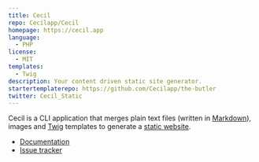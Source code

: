 ```yaml
---
title: Cecil
repo: Cecilapp/Cecil
homepage: https://cecil.app
language:
  - PHP
license:
  - MIT
templates:
  - Twig
description: Your content driven static site generator.
startertemplaterepo: https://github.com/Cecilapp/the-butler
twitter: Cecil_Static
---
```


Cecil is a CLI application that merges plain text files (written in [Markdown](https://daringfireball.net/projects/markdown/)), images and [Twig](https://twig.sensiolabs.org/) templates to generate a [static website](https://en.wikipedia.org/wiki/Static_web_page).

- [Documentation](https://cecil.app/documentation)
- [Issue tracker](https://github.com/Cecilapp/Cecil/issues)
